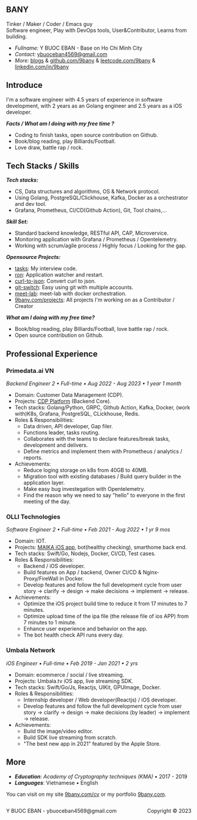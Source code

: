 ## BANY
Tinker / Maker / Coder / Emacs guy
<br/>
Software engineer, Play with DevOps tools, User&Contributor, Learns from building.

- *Fullname:* Y BUOC EBAN - Base on Ho Chi Minh City
- *Contact:* ybuoceban4569@gmail.com
- *More:*  [blogs](https://blog.9bany.com/) & [github.com/9bany](https://github.com/9bany) & [leetcode.com/9bany](https://leetcode.com/9bany/) & [linkedin.com/in/9bany](https://www.linkedin.com/in/9bany/)

## Introduce
I'm a software engineer with 4.5 years of experience in software development, with 2 years as an Golang engineer and 2.5 years as a iOS developer.

***Facts / What am I doing with my free time ?***
- Coding to finish tasks, open source contribution on Github.
- Book/blog reading, play Billiards/Football.
- Love draw, battle rap / rock.

## Tech Stacks / Skills

***Tech stacks:***
- CS, Data structures and algorithms, OS & Network protocol.
- Using Golang, PostgreSQL/Clickhouse, Kafka, Docker as a orchestrator and dev tool.
- Grafana, Prometheus, CI/CD(Github Action), Git, Tool chains,...

***Skill Set:***
- Standard backend knowledge, RESTful API, CAP, Microvervice.
- Monitoring application with Grafana / Prometheus / Opentelemetry.
- Working with scrum/agile process / Highly focus / Looking for the gap.

***Opensource Projects:***
- [tasks](https://github.com/9bany/tasks): My interview code.
- [ron](https://github.com/9bany/ron): Application watcher and restart.
- [curl-to-json](https://github.com/9bany/curl-to-json): Convert curl to json.
- [git-switch](https://github.com/9bany/git-switch): Easy using git with multiple accounts.
- [meet-lab](https://github.com/9bany/meet-lab): meet-lab with docker orchestration.
- [9bany.com/projects](https://9bany.com/projects): All projects I'm working on as a Contributor / Creator

***What am I doing with my free time?***
- Book/blog reading, play Billiards/Football, love battle rap / rock.
- Open source contribution on Github.
## Professional Experience
### Primedata.ai VN
*Backend Engineer 2 • Full-time • Aug 2022 - Aug 2023 • 1 year 1 month*
- Domain: Customer Data Management (CDP).
- Projects: [CDP Platform](https://primedata.ai/) (Backend Core).
- Tech stacks: Golang/Python, GRPC, Github Action, Kafka, Docker, (work with)K8s, Grafana, PostgreSQL, CLickhouse, Redis.
- Roles & Responsibilities: 
    - Data driven, API developer, Gap filer.
    - Functions leader, tasks routing.
    - Collaborates with the teams to declare features/break tasks, development and delivers. 
    - Define metrics and implement them with Prometheus / analytics / reports.
- Achievements: 
    - Reduce loging storage on k8s from 40GB to 40MB.
    - Migration tool with existing databases / Build query builder in the application layer.
    - Make easy bug investegation with Opentelemetry.
    - Find the reason why we need to say "hello" to everyone in the first meeting of the day.

### OLLI Technologies
*Software Engineer 2 • Full-time • Feb 2021 - Aug 2022 • 1 yr 9 mos*
- Domain: IOT.
- Projects: [MAIKA iOS app](https://apps.apple.com/us/app/maika-tr%E1%BB%A3-l%C3%BD-%E1%BA%A3o-ti%E1%BA%BFng-vi%E1%BB%87t/id1459496534), bot(healthy checking), smarthome back end.
- Tech stacks: Swift/Go, Nodejs, Docker, CI/CD, Test cases.
- Roles & Responsibilities:
    - Backend / iOS developer.
    - Build features on App / backend, Owner CI/CD & Nginx-Proxy/FireWall in Docker.
    - Develop features and follow the full development cycle from user story -> clarify -> design -> make decisions -> implement -> release.
- Achievements: 
    - Optimize the iOS project build time to reduce it from 17 minutes to 7 minutes.
    - Optimize upload time of the ipa file (the release file of ios APP) from 7 minutes to 1 minute.
    - Enhance user experience and behavior on the app.
    - The bot health check API runs every day.

### Umbala Network
*iOS Engineer • Full-time • Feb 2019 - Jan 2021 • 2 yrs*
- Domain: ecommerce / social / live streaming.
- Projects: Umbala.tv iOS app, live streaming SDK.
- Tech stacks: Swift/Go/Js, Reactjs, UIKit, GPUImage, Docker.
- Roles & Responsibilities:
    - Internship developer / Web developer(Reactjs) / iOS developer.
    - Develop features and follow the full development cycle from user story -> clarify -> design -> make decisions (by leader) -> implement -> release.
- Achievements: 
    - Build the image/video editor.
    - Build SDK live streaming from scratch.
    - "The best new app in 2021" featured by the Apple Store.
## More
- ***Education***: *Academy of Cryptography techniques (KMA)* • 2017 - 2019
- ***Languages***: Vietnamese • English

You can visit on my site [9bany.com/cv](https://9bany.com/cv.pdf) or my portfolio [9bany.com](https://9bany.com).


<footer>
<p style="float:left; width: 60%;">
Y BUOC EBAN - ybuoceban4569@gmail.com
</p>
<p style="float:left; width: 40%; text-align:right;">
Copyright © 2023
</p>
</footer>